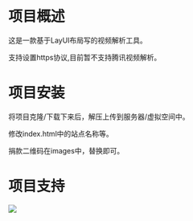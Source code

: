 # 项目概述

这是一款基于LayUI布局写的视频解析工具。

支持设置https协议,目前暂不支持腾讯视频解析。

# 项目安装

将项目克隆/下载下来后，解压上传到服务器/虚拟空间中。

修改index.html中的站点名称等。

捐款二维码在images中，替换即可。

# 项目支持

![](https://v.huangjunye.studio/images/juanzhu.jpg)
